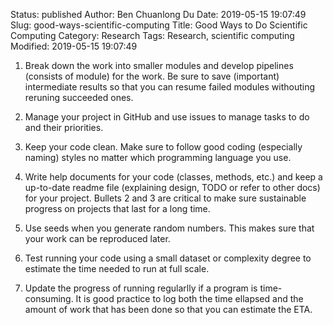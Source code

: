 Status: published
Author: Ben Chuanlong Du
Date: 2019-05-15 19:07:49
Slug: good-ways-scientific-computing
Title: Good Ways to Do Scientific Computing
Category: Research
Tags: Research, scientific computing
Modified: 2019-05-15 19:07:49

1. Break down the work into smaller modules and develop pipelines (consists of module) for the work.
  Be sure to save (important) intermediate results so that you can resume failed modules withouting reruning succeeded ones.

2. Manage your project in GitHub and use issues to manage tasks to do and their priorities.

2. Keep your code clean. 
  Make sure to follow good coding (especially naming) styles no matter which programming language you use.

3. Write help documents for your code (classes, methods, etc.)
  and keep a up-to-date readme file (explaining design, TODO or refer to other docs) for your project. 
  Bullets 2 and 3 are critical to make sure sustainable progress on projects that last for a long time.

4. Use seeds when you generate random numbers. 
  This makes sure that your work can be reproduced later.

5. Test running your code using a small dataset or complexity degree 
  to estimate the time needed to run at full scale. 

6. Update the progress of running regularlly if a program is time-consuming.
  It is good practice to log both the time ellapsed and the amount of work that has been done
  so that you can estimate the ETA.


